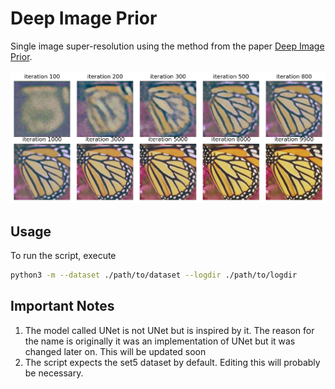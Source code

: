 # Deep Image Prior

Single image super-resolution using the method from the paper [Deep Image Prior](https://dmitryulyanov.github.io/deep_image_prior).

![optimization process](./artifacts/opt-process.png)

## Usage

To run the script, execute

```bash
python3 -m --dataset ./path/to/dataset --logdir ./path/to/logdir 
```

## Important Notes

1. The model called UNet is not UNet but is inspired by it. The reason for the name is originally it was an implementation of
UNet but it was changed later on. This will be updated soon
2. The script expects the set5 dataset by default. Editing this will probably be necessary.